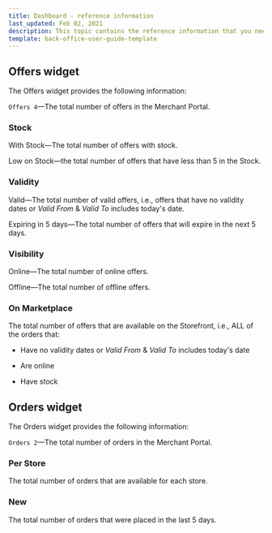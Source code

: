 ```yaml
---
title: Dashboard - reference information
last_updated: Feb 02, 2021
description: This topic contains the reference information that you need to know when working in the Dashboard section in the Merchant Portal.
template: back-office-user-guide-template
---
```


## Offers widget

The Offers widget provides the following information:

`Offers 4`—The total number of offers in the Merchant Portal.

### Stock

With Stock—The total number of offers with stock.

Low on Stock—the total number of offers that have less than 5 in the Stock.

### Validity

Valid—The total number of valid offers, i.e., offers that have no validity dates or *Valid From* & *Valid To* includes today's date.

Expiring in 5 days—The total number of offers that will expire in the next 5 days.

### Visibility

Online—The total number of online offers.

Offline—The total number of offline offers.

### On Marketplace

The total number of offers that are available on the Storefront, i.e., ALL of the orders that:

* Have no validity dates or *Valid From* & *Valid To* includes today's date

* Are online

* Have stock

## Orders widget

The Orders widget provides the following information:

`Orders 2`—The total number of orders in the Merchant Portal.

### Per Store

The total number of orders that are available for each store.

### New
The total number of orders that were placed in the last 5 days.
